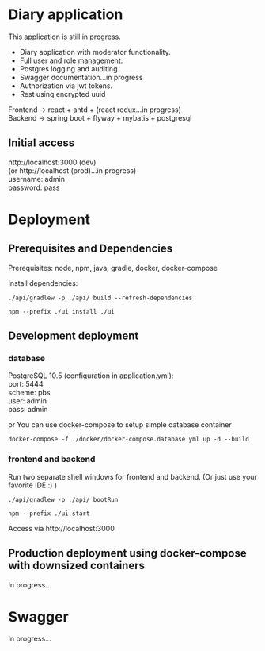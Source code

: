 # Diary application

This application is still in progress.

- Diary application with moderator functionality.  
- Full user and role management.  
- Postgres logging and auditing.  
- Swagger documentation...in progress
- Authorization via jwt tokens. 
- Rest using encrypted uuid

Frontend  -> react + antd + (react redux...in progress)  
Backend   -> spring boot + flyway + mybatis + postgresql

## Initial access
http://localhost:3000 (dev)  
(or http://localhost (prod)...in progress)  
username: admin  
password: pass  

# Deployment

## Prerequisites and Dependencies
Prerequisites: node, npm, java, gradle, docker, docker-compose

Install dependencies:
```
./api/gradlew -p ./api/ build --refresh-dependencies
```
```
npm --prefix ./ui install ./ui
```

## Development deployment

### database
PostgreSQL 10.5 (configuration in application.yml):  
port:   5444  
scheme: pbs  
user:   admin  
pass:   admin  

or You can use docker-compose to setup simple database container
```
docker-compose -f ./docker/docker-compose.database.yml up -d --build
```

### frontend and backend
Run two separate shell windows for frontend and backend.
(Or just use your favorite IDE :) )
```
./api/gradlew -p ./api/ bootRun
```
```
npm --prefix ./ui start
```

Access via http://localhost:3000


## Production deployment using docker-compose with downsized containers

In progress...

# Swagger

In progress...
